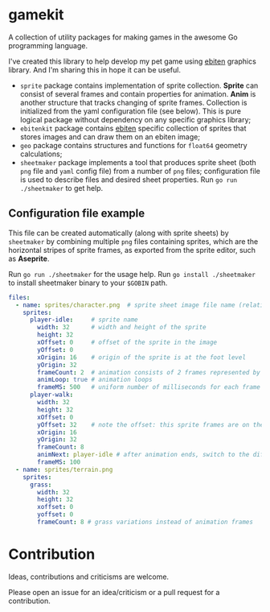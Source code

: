 # gamekit

A collection of utility packages for making games in the awesome Go programming language.

I've created this library to help develop my pet game using [ebiten](https://github.com/hajimehoshi/ebiten)
graphics library. And I'm sharing this in hope it can be useful.

- `sprite` package contains implementation of sprite collection.
**Sprite** can consist of several frames and contain properties for animation.
**Anim** is another structure that tracks changing of sprite frames.
Collection is initialized from the yaml configuration file (see below).
This is pure logical package without dependency on any specific graphics library;
- `ebitenkit` package contains [ebiten](https://github.com/hajimehoshi/ebiten) 
specific collection of sprites that stores images and can draw them on an
ebiten image;
- `geo` package contains structures and functions for `float64` geometry calculations;
- `sheetmaker` package implements a tool that produces sprite sheet (both `png` file
and `yaml` config file) from a number of `png` files; configuration file is used to
describe files and desired sheet properties. Run `go run ./sheetmaker` to get help.

## Configuration file example

This file can be created automatically (along with sprite sheets) by `sheetmaker` by combining multiple
`png` files containing sprites, which are the horizontal stripes of sprite frames,
as exported from the sprite editor, such as **Aseprite**.

Run `go run ./sheetmaker` for the usage help. Run `go install ./sheetmaker` to
install sheetmaker binary to your `$GOBIN` path.

```yaml
files:
  - name: sprites/character.png  # sprite sheet image file name (relative to the executable)
    sprites:
      player-idle:     # sprite name
        width: 32      # width and height of the sprite
        height: 32
        xOffset: 0     # offset of the sprite in the image
        yOffset: 0
        xOrigin: 16    # origin of the sprite is at the foot level
        yOrigin: 32
        frameCount: 2  # animation consists of 2 frames represented by a horizontal stripe 
        animLoop: true # animation loops
        frameMS: 500   # uniform number of milliseconds for each frame
      player-walk:
        width: 32
        height: 32
        xOffset: 0
        yOffset: 32    # note the offset: this sprite frames are on the second row in the image
        xOrigin: 16
        yOrigin: 32
        frameCount: 8
        animNext: player-idle # after animation ends, switch to the different animation
        frameMS: 100
  - name: sprites/terrain.png
    sprites:
      grass:
        width: 32
        height: 32
        xoffset: 0
        yoffset: 0
        frameCount: 8 # grass variations instead of animation frames
```

# Contribution

Ideas, contributions and criticisms are welcome.

Please open an issue for an idea/criticism or a pull request for a contribution.
